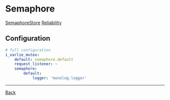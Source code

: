 # Semaphore

[SemaphoreStore](https://symfony.com/doc/current/components/lock.html#semaphorestore)
[Reliability](https://symfony.com/doc/current/components/lock.html#id5)

## Configuration

```yaml
# full configuration
i_xarlie_mutex:
    default: semaphore.default
    request_listener: ~
    semaphore:
        default:
            logger: 'monolog.logger'
```


***
[Back](../README.md)

